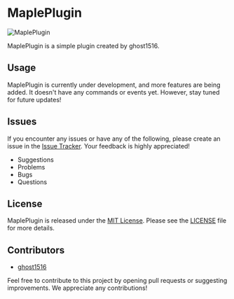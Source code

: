 # MaplePlugin

![MaplePlugin](https://media.discordapp.net/attachments/962014131374927893/1129347920173482055/images_-_2023-07-14T174423.949-removebg-preview.png)

MaplePlugin is a simple plugin created by ghost1516.

## Usage

MaplePlugin is currently under development, and more features are being added. It doesn't have any commands or events yet. However, stay tuned for future updates!

## Issues

If you encounter any issues or have any of the following, please create an issue in the [Issue Tracker](https://github.com/ghost1516/MaplePlugin/issues). Your feedback is highly appreciated!

- Suggestions
- Problems
- Bugs
- Questions

## License

MaplePlugin is released under the [MIT License](https://opensource.org/licenses/MIT). Please see the [LICENSE](LICENSE) file for more details.

## Contributors

- [ghost1516](https://github.com/ghost1516)

Feel free to contribute to this project by opening pull requests or suggesting improvements. We appreciate any contributions!

